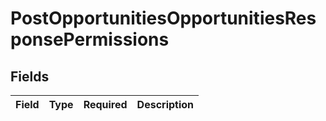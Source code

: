 # PostOpportunitiesOpportunitiesResponsePermissions


## Fields

| Field       | Type        | Required    | Description |
| ----------- | ----------- | ----------- | ----------- |